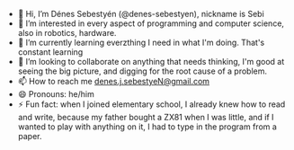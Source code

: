 - 👋 Hi, I’m Dénes Sebestyén (@denes-sebestyen), nickname is Sebi
- 👀 I’m interested in every aspect of programming and computer science, also in robotics, hardware.
- 🌱 I’m currently learning everzthing I need in what I'm doing. That's constant learning
- 💞️ I’m looking to collaborate on anything that needs thinking, I'm good at seeing the big picture, and digging for the root cause of a problem.
- 📫 How to reach me denes.j.sebestyeN@gmail.com
- 😄 Pronouns: he/him
- ⚡ Fun fact: when I joined elementary school, I already knew how to read and write, because my father bought a ZX81 when I was little, and if I wanted to play with anything on it, I had to type in the program from a paper.

<!---
denes-sebestyen/denes-sebestyen is a ✨ special ✨ repository because its `README.md` (this file) appears on your GitHub profile.
You can click the Preview link to take a look at your changes.
--->
